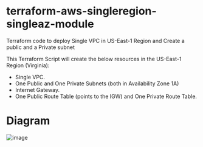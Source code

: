 # terraform-aws-singleregion-singleaz-module

Terraform code to deploy Single VPC in US-East-1 Region and Create a public and a Private subnet

This Terraform Script will create the below resources in the US-East-1 Region (Virginia):

- Single VPC.
- One Public and One Private Subnets (both in Availability Zone 1A)
- Internet Gateway.
- One Public Route Table (points to the IGW) and One Private Route Table.

# Diagram

![image](https://user-images.githubusercontent.com/82145296/116595861-c45dd300-a8f1-11eb-93a3-a359161ef2a7.png)
